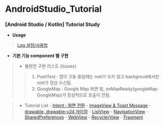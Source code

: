# AndroidStudio_Tutorial

### [Android Studio / Kotlin] Tutorial Study

+ **Usage**
>  [Log 설정/사용법](https://winterpoet-kim.tistory.com/17)



+ **기본 기능 component 별 구현**



> - 불완전 구현 리스트 (Issues)
> > 1. PushTest :  앱이 구동 중일때는 noti가 오지 않고 backgroud에서만 noti가 정상 수신됨.
> > 1. GoogleMap : Google Map 화면 및, onMapReady(googleMap: GoogleMap)가 정상적으로 호출이 안됨.




> - Tutorial List
     - [Intent : 화면 전환](https://winterpoet-kim.tistory.com/8)
     - [ImageView & Toast Message](https://winterpoet-kim.tistory.com/9)
     - [drawable, drawable-v24 차이점](https://winterpoet-kim.tistory.com/10)
     - [ListView](https://winterpoet-kim.tistory.com/11)
     - [NavigationView](https://winterpoet-kim.tistory.com/12)
     - [SharedPreferences](https://winterpoet-kim.tistory.com/13)
     - [WebView](https://winterpoet-kim.tistory.com/14)
     - [RecyclerView](https://winterpoet-kim.tistory.com/15)
     - [Fragment](https://winterpoet-kim.tistory.com/16)
